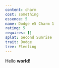 ```yaml
---
content: charm
cost: something
essence: 5
name: Dodge e5 Charm 1
rating: 5
requires: []
splat: Second Sunrise
trait: Dodge
tree: Fleeting
---
```


Hello **world**!
